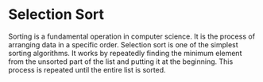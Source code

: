 # Selection Sort

Sorting is a fundamental operation in computer science. It is the process of arranging data in a specific order. Selection sort is one of the simplest sorting algorithms. It works by repeatedly finding the minimum element from the unsorted part of the list and putting it at the beginning. This process is repeated until the entire list is sorted.
